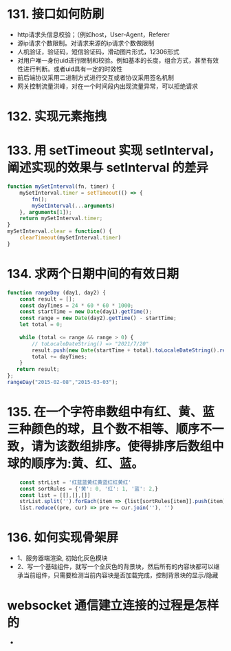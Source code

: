 # 131. 接口如何防刷
- http请求头信息校验；（例如host，User-Agent，Referer
- 源ip请求个数限制。对请求来源的ip请求个数做限制
- 人机验证，验证码，短信验证码，滑动图片形式，12306形式
- 对用户唯一身份uid进行限制和校验。例如基本的长度，组合方式，甚至有效性进行判断。或者uid具有一定的时效性
- 前后端协议采用二进制方式进行交互或者协议采用签名机制
- 网关控制流量洪峰，对在一个时间段内出现流量异常，可以拒绝请求
# 132. 实现元素拖拽
# 133. 用 setTimeout 实现 setInterval，阐述实现的效果与 setInterval 的差异
```js
function mySetInterval(fn, timer) {
    mySetInterval.timer = setTimeout(() => {
        fn();
        mySetInterval(...arguments)
    }, arguments[1]);
    return mySetInterval.timer;  
}
mySetInterval.clear = function() {
    clearTimeout(mySetInterval.timer)
}

```
# 134. 求两个日期中间的有效日期
```js
function rangeDay (day1, day2) {
    const result = [];
    const dayTimes = 24 * 60 * 60 * 1000;
    const startTime = new Date(day1).getTime();
    const range = new Date(day2).getTime() - startTime;
    let total = 0;
    
    while (total <= range && range > 0) {
        // toLocaleDateString() => "2021/7/20"
        result.push(new Date(startTime + total).toLocaleDateString().replace(/\//g, '-'));
        total += dayTimes;
    }
   return result;
};
rangeDay("2015-02-08","2015-03-03");

``` 
# 135. 在一个字符串数组中有红、黄、蓝三种颜色的球，且个数不相等、顺序不一致，请为该数组排序。使得排序后数组中球的顺序为:黄、红、蓝。
``` js
    const strList = '红蓝蓝黄红黄蓝红红黄红'
    const sortRules = {'黄': 0, '红': 1, '蓝': 2,}
    const list = [[],[],[]]
    strList.split('').forEach(item => {list[sortRules[item]].push(item)})
    list.reduce((pre, cur) => pre += cur.join(''), '')
```
# 136. 如何实现骨架屏
 - 1、服务器端渲染, 初始化灰色模块
 - 2、写一个基础组件，就写一个全灰色的背景块，然后所有的内容块都可以继承当前组件，只需要检测当前内容块是否加载完成，控制背景块的显示/隐藏

# websocket 通信建立连接的过程是怎样的
 - 